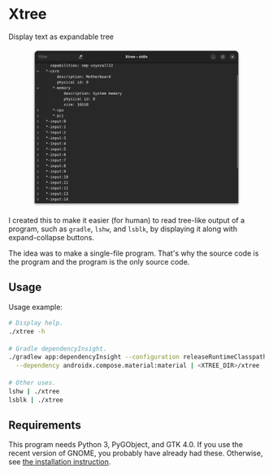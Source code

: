 # Xtree

Display text as expandable tree

<p align="center">
  <img src="docs/screenshot.webp" alt="Screenshot" width="414"/>
</p>

I created this to make it easier (for human) to read tree-like output of a
program, such as `gradle`, `lshw`, and `lsblk`, by displaying it along with
expand-collapse buttons.

The idea was to make a single-file program. That's why the source code is the
program and the program is the only source code.

## Usage

Usage example:

```sh
# Display help.
./xtree -h

# Gradle dependencyInsight.
./gradlew app:dependencyInsight --configuration releaseRuntimeClasspath \
  --dependency androidx.compose.material:material | <XTREE_DIR>/xtree

# Other uses.
lshw | ./xtree
lsblk | ./xtree
```

## Requirements

This program needs Python 3, PyGObject, and GTK 4.0. If you use the recent
version of GNOME, you probably have already had these. Otherwise, see
[the installation instruction](https://pygobject.gnome.org/getting_started.html).

